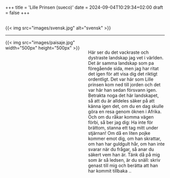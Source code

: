 +++
title = 'Lille Prinsen (sueco)'
date = 2024-09-04T10:29:34+02:00
draft = false
+++

<br/>
{{< img src="images/svensk.jpg" alt="svensk" >}}

--------------------------------------

<div style="display: flex; align-items: flex-start;">
  <div style="flex: 1; margin-right: 20px;">
    {{< img src="images/paisaje.jpg" width="500px" height="500px" >}}
  </div>
  <div style="flex: 1;">
<br/>

Här ser du det vackraste och dystraste landskap jag vet i världen. Det är samma landskap som pa föregående sida, men jag har ritat det igen för att visa dig det riktigt ordentligt. Det var här som Lille prinsen kom ned till jorden och det var här han sedan försvann igen.
Betrakta noga det här landskapet, så att du är alldeles säker på att känna igen det, om du en dag skulle göra en resa genom öknen i Afrika. Och om du råkar komma vägen förbi, så ber jag dig: Ha inte för brättom, stanna ett tag mitt under stjärnan! Om då en liten pojke kommer emot dig, om han skrattar, om han har guldgult hår, om han inte svarar när du frågar, så anar du säkert vem han är. Tänk då på mig som är så ledsen, är du snäll: skriv genast till mig och berätta att han har kommit tillbaka ..

 </div>
</div>